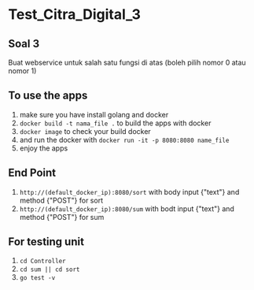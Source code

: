 # Test_Citra_Digital_3

## Soal 3
 Buat webservice untuk salah satu fungsi di atas (boleh pilih nomor 0 atau nomor 1)
 
## To use the apps
1. make sure you have install golang and docker
2. `docker build -t nama_file .` to build the apps with docker
3. `docker image` to check your build docker
4. and run the docker with `docker run -it -p 8080:8080 name_file`
5. enjoy the apps


## End Point
1. `http://(default_docker_ip):8080/sort` with body input {"text"} and method {"POST"} for sort
2. `http://(default_docker_ip):8080/sum` with bodt input {"text"} and method {"POST"} for sum

## For testing unit
1. `cd Controller`
2. `cd sum || cd sort`
3. `go test -v`
 
